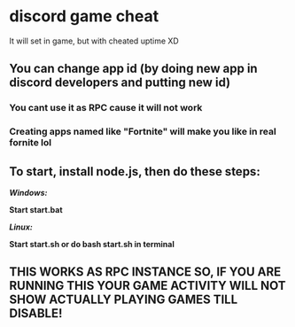 # discord game cheat
It will set in game, but with cheated uptime XD

## You can change app id (by doing new app in discord developers and putting new id)
### You cant use it as RPC cause it will not work
### Creating apps named like "Fortnite" will make you like in real fornite lol



**To start, install node.js, then do these steps:**
---

***Windows:***

**Start start.bat**

***Linux:***

**Start start.sh or do bash start.sh in terminal**

## THIS WORKS AS RPC INSTANCE SO, IF YOU ARE RUNNING THIS YOUR GAME ACTIVITY WILL NOT SHOW ACTUALLY PLAYING GAMES TILL DISABLE!
